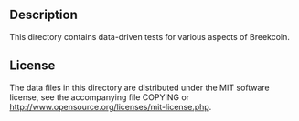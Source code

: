 Description
------------

This directory contains data-driven tests for various aspects of Breekcoin.

License
--------

The data files in this directory are distributed under the MIT software
license, see the accompanying file COPYING or
http://www.opensource.org/licenses/mit-license.php.


